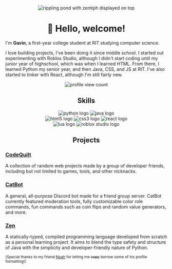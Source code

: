 <p align="center">
  <img src="https://github.com/user-attachments/assets/187f2bb0-ad88-494b-938f-3f821521e538" alt="rippling pond with zentiph displayed on top">
</p>


<h1 align="center">👋 Hello, welcome!</h1>

I'm **Gavin**, a first-year college student at RIT studying computer science.

I love building projects, I've been doing it since middle school. I started out experimenting with Roblox Studio, although I didn't start coding until my junior year of highschool, which was when I learned HTML. From there, I learned Python my senior year, and then Java, CSS, and JS at RIT. I've also started to tinker with React, although I'm still fairly new.

<p align="center">
  <img src="https://komarev.com/ghpvc/?username=zentiph&style=flat-square&color=6c0ffe" alt="profile view count">
</p>


<h2 align="center">Skills</h2>

<p align="center">
  <img src="https://img.shields.io/badge/python-0f0f0f?style=for-the-badge&logo=python&logoColor=3776AB" alt="python logo"/>
  <img src="https://img.shields.io/badge/java-0f0f0f?style=for-the-badge&logo=openjdk&logoColor=ffffff" alt="java logo"/>
  <br/>
  <img src="https://img.shields.io/badge/html5-0f0f0f?style=for-the-badge&logo=html5&logoColor=E34F26" alt="html5 logo"/>
  <img src="https://img.shields.io/badge/css3-0f0f0f?style=for-the-badge&logo=css&logoColor=663399" alt="css3 logo"/>
  <img src="https://img.shields.io/badge/react-0f0f0f?style=for-the-badge&logo=react&logoColor=61DAFB" alt="react logo"/>
  <br/>
  <img src="https://img.shields.io/badge/lua-0f0f0f?style=for-the-badge&logo=lua&logoColor=2C2D72" alt="lua logo"/>
  <img src="https://img.shields.io/badge/roblox_studio-0f0f0f?style=for-the-badge&logo=robloxstudio&logoColor=00A2FF" alt="roblox studio logo"/>
</p>


<h2 align="center">Projects</h2>

### [CodeQuilt](https://github.com/justianisdev/CodeQuilt)
A collection of random web projects made by a group of developer friends, including but not limited to games, tools, and other nicknacks.

### [CatBot](https://github.com/zentiph/CatBot)
A general, all-purpose Discord bot made for a friend group server. CatBot currently featured moderation tools, fully customizable color role commands, fun commands such as coin flips and random value generators, and more.

### [Zen](https://github.com/Zentiph/Zen)
A statically-typed, compiled programming language developed from scratch as a personal learning project. It aims to blend the type safety and structure of Java with the simplicity and developer-friendly nature of Python.

<sub>(Special thanks to my friend [Noah](https://github.com/gamerjamer43) for letting me ~~copy~~ borrow some of his profile formatting!)</sub>

